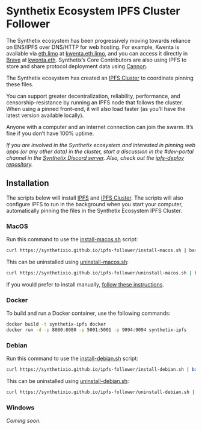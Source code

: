 # Synthetix Ecosystem IPFS Cluster Follower

The Synthetix ecosystem has been progressively moving towards reliance on ENS/IPFS over DNS/HTTP for web hosting. For example, Kwenta is available via [eth.limo](http://eth.limo) at [kwenta.eth.limo](https://kwenta.eth.limo/), and you can access it directly in [Brave](https://brave.com/) at [kwenta.eth](http://kwenta.eth/). Synthetix’s Core Contributors are also using IPFS to store and share protocol deployment data using [Cannon](https://usecannon.com).

The Synthetix ecosystem has created an [IPFS Cluster](https://ipfscluster.io/) to coordinate pinning these files.

You can support greater decentralization, reliability, performance, and censorship-resistance by running an IPFS node that follows the cluster. When using a pinned front-end, it will also load faster (as you’ll have the latest version available locally).

Anyone with a computer and an internet connection can join the swarm. It’s fine if you don’t have 100% uptime. 

*If you are involved in the Synthetix ecosystem and interested in pinning web apps (or any other data) in the cluster, start a discussion in the #dev-portal channel in the [Synthetix Discord server](https://discord.com/invite/AEdUHzt). Also, check out the [ipfs-deploy repository](https://github.com/Synthetixio/ipfs-deploy).*

## Installation

The scripts below will install [IPFS](https://ipfs.tech/) and [IPFS Cluster](https://ipfscluster.io/). The scripts will also configure IPFS to run in the background when you start your computer, automatically pinning the files in the Synthetix Ecosystem IPFS Cluster.

### MacOS

Run this command to use the [install-macos.sh](install-macos.sh) script:
```sh
curl https://synthetixio.github.io/ipfs-follower/install-macos.sh | bash
```

This can be uninstalled using [uninstall-macos.sh](uninstall-macos.sh):
```sh
curl https://synthetixio.github.io/ipfs-follower/uninstall-macos.sh | bash
```

If you would prefer to install manually, [follow these instructions](./install-macos.md).

### Docker

To build and run a Docker container, use the following commands:

```sh
docker build -t synthetix-ipfs docker
docker run -d -p 8080:8080 -p 5001:5001 -p 9094:9094 synthetix-ipfs
```

### Debian

Run this command to use the [install-debian.sh](install-debian.sh) script:
```sh
curl https://synthetixio.github.io/ipfs-follower/install-debian.sh | bash
```

This can be uninstalled using [uninstall-debian.sh](uninstall-debian.sh):
```sh
curl https://synthetixio.github.io/ipfs-follower/uninstall-debian.sh | bash
```

### Windows

*Coming soon.*
